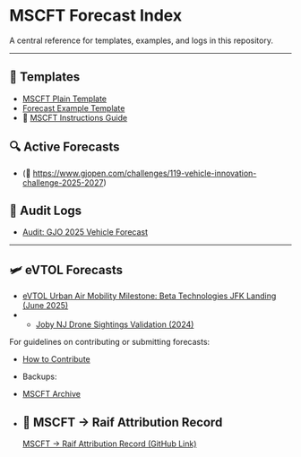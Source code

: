 # MSCFT Forecast Index

A central reference for templates, examples, and logs in this repository.

---

## 📁 Templates
- [MSCFT Plain Template](https://github.com/captbullett65/MSCFT-/blob/main/templates/MSCFT-Template-v3.1B.md)
- [Forecast Example Template](https://github.com/captbullett65/MSCFT-/tree/main/examples)
- 📘 [MSCFT Instructions Guide](./docs/MSCFT-Instructions.md)

 
 


## 🔍 Active Forecasts
- (🔗 https://www.gjopen.com/challenges/119-vehicle-innovation-challenge-2025-2027)

## 📑 Audit Logs
- [Audit: GJO 2025 Vehicle Forecast](https://github.com/captbullett65/MSCFT-/tree/main/logs)

---
## 🛩️ eVTOL Forecasts
- [eVTOL Urban Air Mobility Milestone: Beta Technologies JFK Landing (June 2025)](examples/evtol-beta-jfk-milestone-2025.txt)
- - [Joby NJ Drone Sightings Validation (2024)](examples/Joby-evtol-drone-sightings-nj-2024-validated.txt)


For guidelines on contributing or submitting forecasts:
- [How to Contribute](https://github.com/captbullett65/MSCFT-/blob/main/CONTRIBUTING.md)

- Backups:
- [MSCFT Archive](https://github.com/captbullett65/MSCFT-/blob/main/backup-log.md)

- ## 🧭 MSCFT → Raif Attribution Record

  [MSCFT → Raif Attribution Record (GitHub Link)](docs/MSCFT_Raif_Attribution_GitHub.md)
  
 
